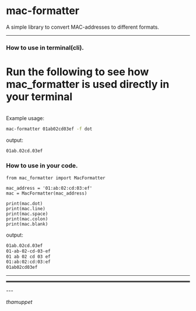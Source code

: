 mac-formatter
======
A simple library to convert MAC-addresses to different formats.
<br />
<hr>

### How to use in terminal(cli).

# Run the following to see how mac_formatter is used directly in your terminal

`````mac-formatter --help
`````
Example usage:
`````bash
mac-formatter 01ab02cd03ef -f dot
`````
output:
`````bash
01ab.02cd.03ef
`````

### How to use in your code.

`````pycon
from mac_formatter import MacFormatter

mac_address = '01:ab:02:cd:03:ef'
mac = MacFormatter(mac_address)

print(mac.dot)
print(mac.line)
print(mac.space)
print(mac.colon)
print(mac.blank)
`````
output:
`````bash
01ab.02cd.03ef
01-ab-02-cd-03-ef
01 ab 02 cd 03 ef
01:ab:02:cd:03:ef
01ab02cd03ef
`````
<hr>

<hr style="border-top: 3px solid rgba(255, 255, 255, 0.2);">
---

*thamuppet* <br>


